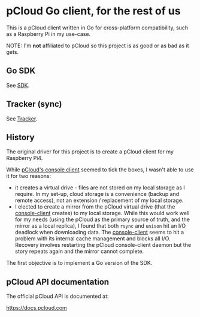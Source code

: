 # pCloud Go client, for the rest of us

This is a pCloud client written in Go for cross-platform compatibility, such as a Raspberry Pi in my use-case.

NOTE: I'm **not** affiliated to pCloud so this project is as good or as bad as it gets.

## Go SDK

See [SDK](sdk/README.md).

## Tracker (sync)

See [Tracker](tracker/README.md).

## History

The original driver for this project is to create a pCloud client for my Raspberry Pi4.

While [pCloud's console client](https://github.com/pcloudcom/console-client) seemed to tick the boxes, I wasn't able to use it for two reasons:
- it creates a virtual drive - files are not stored on my local storage as I require. In my set-up, cloud storage is a convenience (backup and remote access), not an extension / replacement of my local storage.
- I elected to create a mirror from the pCloud virtual drive (that the [console-client](https://github.com/pcloudcom/console-client) creates) to my local storage. While this would work well for my needs (using the pCloud as the primary source of truth, and the mirror as a local replica), I found that both `rsync` and `unison` hit an I/O deadlock when downloading data. The [console-client](https://github.com/pcloudcom/console-client) seems to hit a problem with its internal cache management and blocks all I/O. Recovery involves restarting the pCloud console-client daemon but the story repeats again and the mirror cannot complete.

The first objective is to implement a Go version of the SDK.

## pCloud API documentation

The official pCloud API is documented at:

https://docs.pcloud.com
